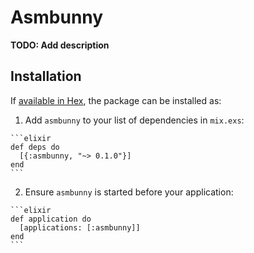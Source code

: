 # Asmbunny

**TODO: Add description**

## Installation

If [available in Hex](https://hex.pm/docs/publish), the package can be installed as:

  1. Add `asmbunny` to your list of dependencies in `mix.exs`:

    ```elixir
    def deps do
      [{:asmbunny, "~> 0.1.0"}]
    end
    ```

  2. Ensure `asmbunny` is started before your application:

    ```elixir
    def application do
      [applications: [:asmbunny]]
    end
    ```

